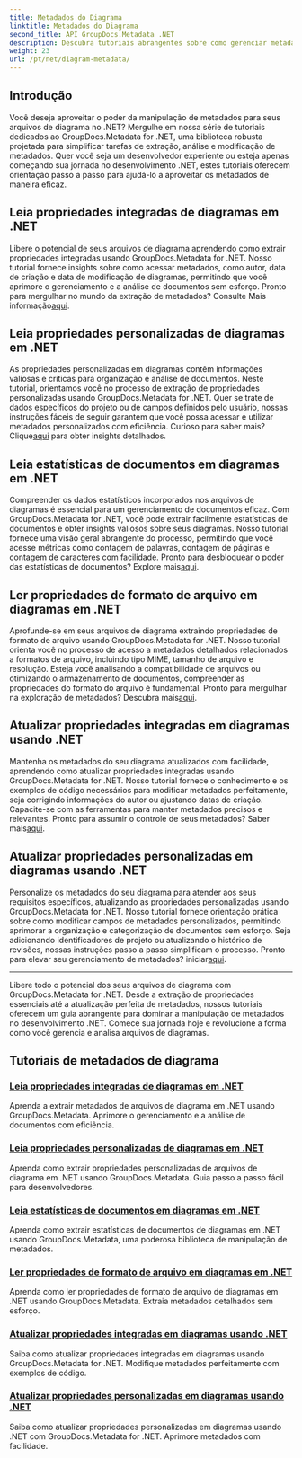 ```yaml
---
title: Metadados do Diagrama
linktitle: Metadados do Diagrama
second_title: API GroupDocs.Metadata .NET
description: Descubra tutoriais abrangentes sobre como gerenciar metadados de diagramas com GroupDocs.Metadata for .NET. Extraia, atualize e analise propriedades sem esforço.
weight: 23
url: /pt/net/diagram-metadata/
---
```

## Introdução

Você deseja aproveitar o poder da manipulação de metadados para seus arquivos de diagrama no .NET? Mergulhe em nossa série de tutoriais dedicados ao GroupDocs.Metadata for .NET, uma biblioteca robusta projetada para simplificar tarefas de extração, análise e modificação de metadados. Quer você seja um desenvolvedor experiente ou esteja apenas começando sua jornada no desenvolvimento .NET, estes tutoriais oferecem orientação passo a passo para ajudá-lo a aproveitar os metadados de maneira eficaz.

## Leia propriedades integradas de diagramas em .NET

 Libere o potencial de seus arquivos de diagrama aprendendo como extrair propriedades integradas usando GroupDocs.Metadata for .NET. Nosso tutorial fornece insights sobre como acessar metadados, como autor, data de criação e data de modificação de diagramas, permitindo que você aprimore o gerenciamento e a análise de documentos sem esforço. Pronto para mergulhar no mundo da extração de metadados? Consulte Mais informação[aqui](./read-built-in-properties-diagrams/).

## Leia propriedades personalizadas de diagramas em .NET

As propriedades personalizadas em diagramas contêm informações valiosas e críticas para organização e análise de documentos. Neste tutorial, orientamos você no processo de extração de propriedades personalizadas usando GroupDocs.Metadata for .NET. Quer se trate de dados específicos do projeto ou de campos definidos pelo usuário, nossas instruções fáceis de seguir garantem que você possa acessar e utilizar metadados personalizados com eficiência. Curioso para saber mais? Clique[aqui](./read-custom-properties-diagrams/) para obter insights detalhados.

## Leia estatísticas de documentos em diagramas em .NET

 Compreender os dados estatísticos incorporados nos arquivos de diagramas é essencial para um gerenciamento de documentos eficaz. Com GroupDocs.Metadata for .NET, você pode extrair facilmente estatísticas de documentos e obter insights valiosos sobre seus diagramas. Nosso tutorial fornece uma visão geral abrangente do processo, permitindo que você acesse métricas como contagem de palavras, contagem de páginas e contagem de caracteres com facilidade. Pronto para desbloquear o poder das estatísticas de documentos? Explore mais[aqui](./read-document-statistics-diagrams/).

## Ler propriedades de formato de arquivo em diagramas em .NET

Aprofunde-se em seus arquivos de diagrama extraindo propriedades de formato de arquivo usando GroupDocs.Metadata for .NET. Nosso tutorial orienta você no processo de acesso a metadados detalhados relacionados a formatos de arquivo, incluindo tipo MIME, tamanho de arquivo e resolução. Esteja você analisando a compatibilidade de arquivos ou otimizando o armazenamento de documentos, compreender as propriedades do formato do arquivo é fundamental. Pronto para mergulhar na exploração de metadados? Descubra mais[aqui](./read-file-format-properties-diagrams/).

## Atualizar propriedades integradas em diagramas usando .NET

 Mantenha os metadados do seu diagrama atualizados com facilidade, aprendendo como atualizar propriedades integradas usando GroupDocs.Metadata for .NET. Nosso tutorial fornece o conhecimento e os exemplos de código necessários para modificar metadados perfeitamente, seja corrigindo informações do autor ou ajustando datas de criação. Capacite-se com as ferramentas para manter metadados precisos e relevantes. Pronto para assumir o controle de seus metadados? Saber mais[aqui](./update-built-in-properties-diagrams/).

## Atualizar propriedades personalizadas em diagramas usando .NET

Personalize os metadados do seu diagrama para atender aos seus requisitos específicos, atualizando as propriedades personalizadas usando GroupDocs.Metadata for .NET. Nosso tutorial fornece orientação prática sobre como modificar campos de metadados personalizados, permitindo aprimorar a organização e categorização de documentos sem esforço. Seja adicionando identificadores de projeto ou atualizando o histórico de revisões, nossas instruções passo a passo simplificam o processo. Pronto para elevar seu gerenciamento de metadados? iniciar[aqui](./update-custom-properties-diagrams/).

----

Libere todo o potencial dos seus arquivos de diagrama com GroupDocs.Metadata for .NET. Desde a extração de propriedades essenciais até a atualização perfeita de metadados, nossos tutoriais oferecem um guia abrangente para dominar a manipulação de metadados no desenvolvimento .NET. Comece sua jornada hoje e revolucione a forma como você gerencia e analisa arquivos de diagramas.
## Tutoriais de metadados de diagrama
### [Leia propriedades integradas de diagramas em .NET](./read-built-in-properties-diagrams/)
Aprenda a extrair metadados de arquivos de diagrama em .NET usando GroupDocs.Metadata. Aprimore o gerenciamento e a análise de documentos com eficiência.
### [Leia propriedades personalizadas de diagramas em .NET](./read-custom-properties-diagrams/)
Aprenda como extrair propriedades personalizadas de arquivos de diagrama em .NET usando GroupDocs.Metadata. Guia passo a passo fácil para desenvolvedores.
### [Leia estatísticas de documentos em diagramas em .NET](./read-document-statistics-diagrams/)
Aprenda como extrair estatísticas de documentos de diagramas em .NET usando GroupDocs.Metadata, uma poderosa biblioteca de manipulação de metadados.
### [Ler propriedades de formato de arquivo em diagramas em .NET](./read-file-format-properties-diagrams/)
Aprenda como ler propriedades de formato de arquivo de diagramas em .NET usando GroupDocs.Metadata. Extraia metadados detalhados sem esforço.
### [Atualizar propriedades integradas em diagramas usando .NET](./update-built-in-properties-diagrams/)
Saiba como atualizar propriedades integradas em diagramas usando GroupDocs.Metadata for .NET. Modifique metadados perfeitamente com exemplos de código.
### [Atualizar propriedades personalizadas em diagramas usando .NET](./update-custom-properties-diagrams/)
Saiba como atualizar propriedades personalizadas em diagramas usando .NET com GroupDocs.Metadata for .NET. Aprimore metadados com facilidade.